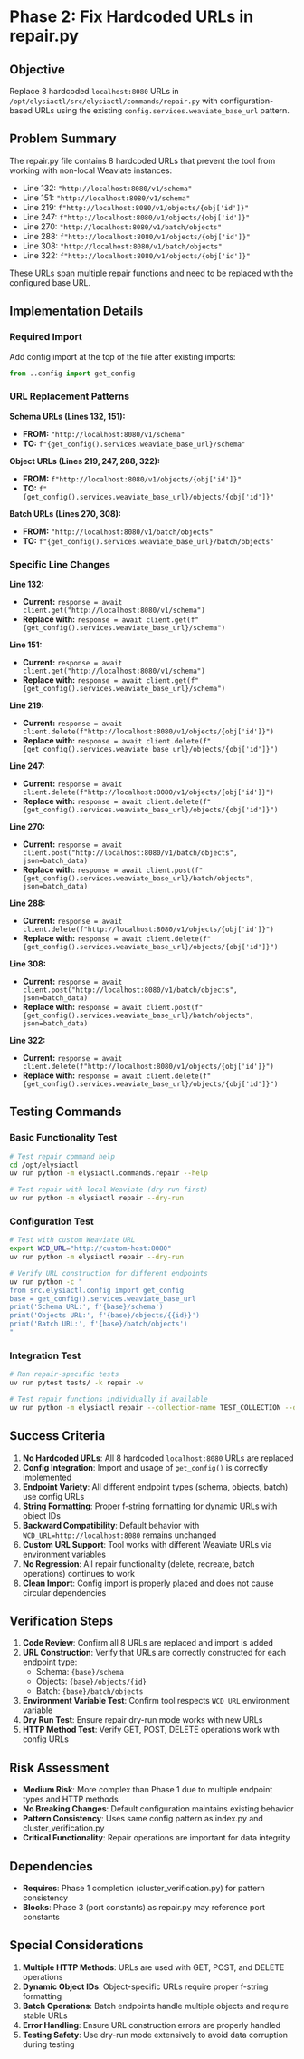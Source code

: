 # Phase 2: Fix Hardcoded URLs in repair.py

## Objective
Replace 8 hardcoded `localhost:8080` URLs in `/opt/elysiactl/src/elysiactl/commands/repair.py` with configuration-based URLs using the existing `config.services.weaviate_base_url` pattern.

## Problem Summary
The repair.py file contains 8 hardcoded URLs that prevent the tool from working with non-local Weaviate instances:

- Line 132: `"http://localhost:8080/v1/schema"` 
- Line 151: `"http://localhost:8080/v1/schema"`
- Line 219: `f"http://localhost:8080/v1/objects/{obj['id']}"`
- Line 247: `f"http://localhost:8080/v1/objects/{obj['id']}"`
- Line 270: `"http://localhost:8080/v1/batch/objects"`
- Line 288: `f"http://localhost:8080/v1/objects/{obj['id']}"`
- Line 308: `"http://localhost:8080/v1/batch/objects"`
- Line 322: `f"http://localhost:8080/v1/objects/{obj['id']}"`

These URLs span multiple repair functions and need to be replaced with the configured base URL.

## Implementation Details

### Required Import
Add config import at the top of the file after existing imports:
```python
from ..config import get_config
```

### URL Replacement Patterns

**Schema URLs (Lines 132, 151):**
- **FROM:** `"http://localhost:8080/v1/schema"`
- **TO:** `f"{get_config().services.weaviate_base_url}/schema"`

**Object URLs (Lines 219, 247, 288, 322):**
- **FROM:** `f"http://localhost:8080/v1/objects/{obj['id']}"`
- **TO:** `f"{get_config().services.weaviate_base_url}/objects/{obj['id']}"`

**Batch URLs (Lines 270, 308):**
- **FROM:** `"http://localhost:8080/v1/batch/objects"`
- **TO:** `f"{get_config().services.weaviate_base_url}/batch/objects"`

### Specific Line Changes

**Line 132:**
- **Current:** `response = await client.get("http://localhost:8080/v1/schema")`
- **Replace with:** `response = await client.get(f"{get_config().services.weaviate_base_url}/schema")`

**Line 151:**
- **Current:** `response = await client.get("http://localhost:8080/v1/schema")`
- **Replace with:** `response = await client.get(f"{get_config().services.weaviate_base_url}/schema")`

**Line 219:**
- **Current:** `response = await client.delete(f"http://localhost:8080/v1/objects/{obj['id']}")`
- **Replace with:** `response = await client.delete(f"{get_config().services.weaviate_base_url}/objects/{obj['id']}")`

**Line 247:**
- **Current:** `response = await client.delete(f"http://localhost:8080/v1/objects/{obj['id']}")`
- **Replace with:** `response = await client.delete(f"{get_config().services.weaviate_base_url}/objects/{obj['id']}")`

**Line 270:**
- **Current:** `response = await client.post("http://localhost:8080/v1/batch/objects", json=batch_data)`
- **Replace with:** `response = await client.post(f"{get_config().services.weaviate_base_url}/batch/objects", json=batch_data)`

**Line 288:**
- **Current:** `response = await client.delete(f"http://localhost:8080/v1/objects/{obj['id']}")`
- **Replace with:** `response = await client.delete(f"{get_config().services.weaviate_base_url}/objects/{obj['id']}")`

**Line 308:**
- **Current:** `response = await client.post("http://localhost:8080/v1/batch/objects", json=batch_data)`
- **Replace with:** `response = await client.post(f"{get_config().services.weaviate_base_url}/batch/objects", json=batch_data)`

**Line 322:**
- **Current:** `response = await client.delete(f"http://localhost:8080/v1/objects/{obj['id']}")`
- **Replace with:** `response = await client.delete(f"{get_config().services.weaviate_base_url}/objects/{obj['id']}")`

## Testing Commands

### Basic Functionality Test
```bash
# Test repair command help
cd /opt/elysiactl
uv run python -m elysiactl.commands.repair --help

# Test repair with local Weaviate (dry run first)
uv run python -m elysiactl repair --dry-run
```

### Configuration Test
```bash
# Test with custom Weaviate URL
export WCD_URL="http://custom-host:8080"
uv run python -m elysiactl repair --dry-run

# Verify URL construction for different endpoints
uv run python -c "
from src.elysiactl.config import get_config
base = get_config().services.weaviate_base_url
print('Schema URL:', f'{base}/schema')
print('Objects URL:', f'{base}/objects/{{id}}')
print('Batch URL:', f'{base}/batch/objects')
"
```

### Integration Test
```bash
# Run repair-specific tests
uv run pytest tests/ -k repair -v

# Test repair functions individually if available
uv run python -m elysiactl repair --collection-name TEST_COLLECTION --dry-run
```

## Success Criteria

1. **No Hardcoded URLs**: All 8 hardcoded `localhost:8080` URLs are replaced
2. **Config Integration**: Import and usage of `get_config()` is correctly implemented
3. **Endpoint Variety**: All different endpoint types (schema, objects, batch) use config URLs
4. **String Formatting**: Proper f-string formatting for dynamic URLs with object IDs
5. **Backward Compatibility**: Default behavior with `WCD_URL=http://localhost:8080` remains unchanged
6. **Custom URL Support**: Tool works with different Weaviate URLs via environment variables
7. **No Regression**: All repair functionality (delete, recreate, batch operations) continues to work
8. **Clean Import**: Config import is properly placed and does not cause circular dependencies

## Verification Steps

1. **Code Review**: Confirm all 8 URLs are replaced and import is added
2. **URL Construction**: Verify that URLs are correctly constructed for each endpoint type:
   - Schema: `{base}/schema`
   - Objects: `{base}/objects/{id}`
   - Batch: `{base}/batch/objects`
3. **Environment Variable Test**: Confirm tool respects `WCD_URL` environment variable
4. **Dry Run Test**: Ensure repair dry-run mode works with new URLs
5. **HTTP Method Test**: Verify GET, POST, DELETE operations work with config URLs

## Risk Assessment

- **Medium Risk**: More complex than Phase 1 due to multiple endpoint types and HTTP methods
- **No Breaking Changes**: Default configuration maintains existing behavior
- **Pattern Consistency**: Uses same config pattern as index.py and cluster_verification.py
- **Critical Functionality**: Repair operations are important for data integrity

## Dependencies

- **Requires**: Phase 1 completion (cluster_verification.py) for pattern consistency
- **Blocks**: Phase 3 (port constants) as repair.py may reference port constants

## Special Considerations

1. **Multiple HTTP Methods**: URLs are used with GET, POST, and DELETE operations
2. **Dynamic Object IDs**: Object-specific URLs require proper f-string formatting
3. **Batch Operations**: Batch endpoints handle multiple objects and require stable URLs
4. **Error Handling**: Ensure URL construction errors are properly handled
5. **Testing Safety**: Use dry-run mode extensively to avoid data corruption during testing